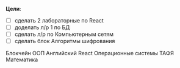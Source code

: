 **Цели**:
- [ ] сделать 2 лабораторные по React
- [ ] доделать л/р 1 по БД
- [ ] сделать л/р по Компьютерным сетям
- [ ] сделать блок Алгоритмы шифрования

Блокчейн
ООП 
Английский 
React
Операционные системы
ТАФЯ
Математика
